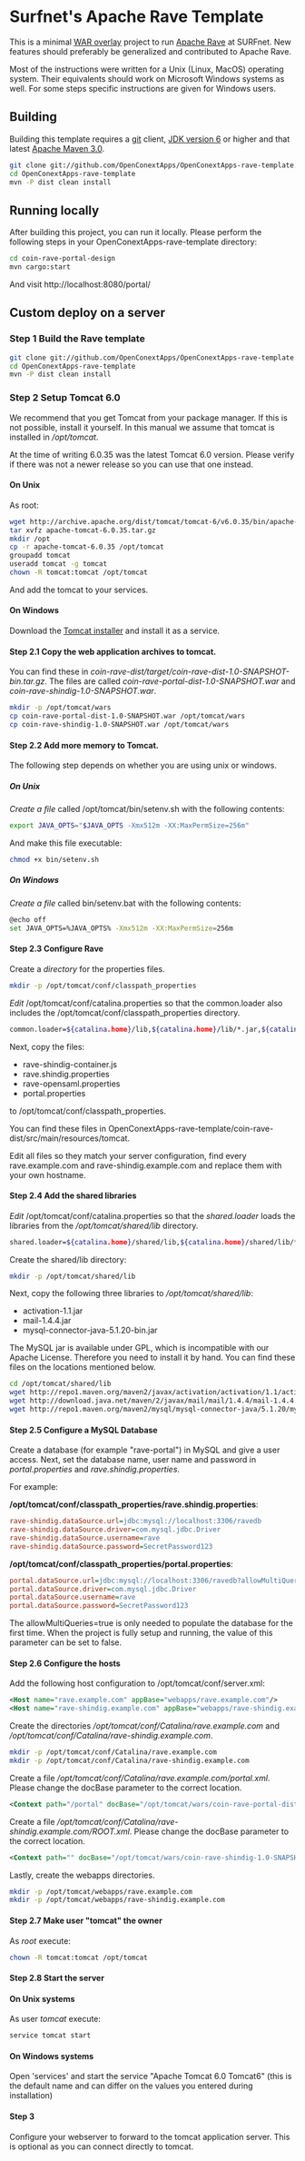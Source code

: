 # Surfnet's Apache Rave Template

This is a minimal [WAR overlay](http://maven.apache.org/plugins/maven-war-plugin/overlays.html) project to run
[Apache Rave](http://rave.apache.org/) at SURFnet.
New features should preferably be generalized and contributed to Apache Rave.

Most of the instructions were written for a Unix (Linux, MacOS) operating system. Their equivalents should work on
Microsoft Windows systems as well. For some steps specific instructions are given for Windows users.

## Building

Building this template requires a [git](http://git-scm.com/) client,
[JDK version 6](http://www.oracle.com/technetwork/java/javase/downloads/index.html) or higher and that latest
[Apache Maven 3.0](http://maven.apache.org/download.html).

```bash
git clone git://github.com/OpenConextApps/OpenConextApps-rave-template.git
cd OpenConextApps-rave-template
mvn -P dist clean install
```

## Running locally

After building this project, you can run it locally.
Please perform the following steps in your OpenConextApps-rave-template directory:

```bash
cd coin-rave-portal-design
mvn cargo:start
```

And visit http://localhost:8080/portal/

## Custom deploy on a server

### Step 1 Build the Rave template

```bash
git clone git://github.com/OpenConextApps/OpenConextApps-rave-template.git
cd OpenConextApps-rave-template
mvn -P dist clean install
```

### Step 2 Setup Tomcat 6.0

We recommend that you get Tomcat from your package manager.
If this is not possible, install it yourself.
In this manual we assume that tomcat is installed in */opt/tomcat*.

At the time of writing 6.0.35 was the latest Tomcat 6.0 version.
Please verify if there was not a newer release so you can use that one instead.

#### On Unix

As root:

```bash
wget http://archive.apache.org/dist/tomcat/tomcat-6/v6.0.35/bin/apache-tomcat-6.0.35.tar.gz
tar xvfz apache-tomcat-6.0.35.tar.gz
mkdir /opt
cp -r apache-tomcat-6.0.35 /opt/tomcat
groupadd tomcat
useradd tomcat -g tomcat
chown -R tomcat:tomcat /opt/tomcat
```

And add the tomcat to your services.

#### On Windows

Download the [Tomcat installer](http://archive.apache.org/dist/tomcat/tomcat-6/v6.0.35/bin/apache-tomcat-6.0.35.exe) and
install it as a service.

#### Step 2.1 Copy the web application archives to tomcat.

You can find these in *coin-rave-dist/target/coin-rave-dist-1.0-SNAPSHOT-bin.tar.gz*.
The files are called *coin-rave-portal-dist-1.0-SNAPSHOT.war* and *coin-rave-shindig-1.0-SNAPSHOT.war*.

```bash
mkdir -p /opt/tomcat/wars
cp coin-rave-portal-dist-1.0-SNAPSHOT.war /opt/tomcat/wars
cp coin-rave-shindig-1.0-SNAPSHOT.war /opt/tomcat/wars
```

#### Step 2.2 Add more memory to Tomcat.

The following step depends on whether you are using unix or windows.

##### On Unix

*Create a file* called /opt/tomcat/bin/setenv.sh with the following contents:

```bash
export JAVA_OPTS="$JAVA_OPTS -Xmx512m -XX:MaxPermSize=256m"
```

And make this file executable:

```bash
chmod +x bin/setenv.sh
```

##### On Windows

*Create a file* called bin/setenv.bat with the following contents:

```bash
@echo off
set JAVA_OPTS=%JAVA_OPTS% -Xmx512m -XX:MaxPermSize=256m
```

#### Step 2.3 Configure Rave

Create a *directory* for the properties files.

```bash
mkdir -p /opt/tomcat/conf/classpath_properties
```

*Edit* /opt/tomcat/conf/catalina.properties so that the common.loader also includes the /opt/tomcat/conf/classpath_properties directory.

```bash
common.loader=${catalina.home}/lib,${catalina.home}/lib/*.jar,${catalina.home}/conf/classpath_properties
```

Next, copy the files:

  * rave-shindig-container.js
  * rave.shindig.properties
  * rave-opensaml.properties
  * portal.properties 

to /opt/tomcat/conf/classpath_properties.

You can find these files in OpenConextApps-rave-template/coin-rave-dist/src/main/resources/tomcat.

Edit all files so they match your server configuration, find every rave.example.com and rave-shindig.example.com and replace them with your own hostname.

#### Step 2.4 Add the shared libraries

*Edit* /opt/tomcat/conf/catalina.properties so that the *shared.loader* loads the libraries from the */opt/tomcat/shared/lib* directory.

```bash
shared.loader=${catalina.home}/shared/lib,${catalina.home}/shared/lib/*.jar
```

Create the shared/lib directory:

```bash
mkdir -p /opt/tomcat/shared/lib
```

Next, copy the following three libraries to */opt/tomcat/shared/lib*:

* activation-1.1.jar
* mail-1.4.4.jar
* mysql-connector-java-5.1.20-bin.jar

The MySQL jar is available under GPL, which is incompatible with our Apache License. Therefore you need to install it
by hand. You can find these files on the locations mentioned below.

```bash
cd /opt/tomcat/shared/lib
wget http://repo1.maven.org/maven2/javax/activation/activation/1.1/activation-1.1.jar
wget http://download.java.net/maven/2/javax/mail/mail/1.4.4/mail-1.4.4.jar
wget http://repo1.maven.org/maven2/mysql/mysql-connector-java/5.1.20/mysql-connector-java-5.1.20.jar
```

#### Step 2.5 Configure a MySQL Database

Create a database (for example "rave-portal") in MySQL and give a user access.
Next, set the database name, user name and password in *portal.properties* and *rave.shindig.properties*.

For example:

**/opt/tomcat/conf/classpath_properties/rave.shindig.properties**:
```ini
rave-shindig.dataSource.url=jdbc:mysql://localhost:3306/ravedb
rave-shindig.dataSource.driver=com.mysql.jdbc.Driver
rave-shindig.dataSource.username=rave
rave-shindig.dataSource.password=SecretPassword123
```

**/opt/tomcat/conf/classpath_properties/portal.properties**:
```ini
portal.dataSource.url=jdbc:mysql://localhost:3306/ravedb?allowMultiQueries=true
portal.dataSource.driver=com.mysql.jdbc.Driver
portal.dataSource.username=rave
portal.dataSource.password=SecretPassword123
```

The allowMultiQueries=true is only needed to populate the database for the first time. When the project is fully setup
and running, the value of this parameter can be set to false.

#### Step 2.6 Configure the hosts

Add the following host configuration to /opt/tomcat/conf/server.xml:

```xml
<Host name="rave.example.com" appBase="webapps/rave.example.com"/>
<Host name="rave-shindig.example.com" appBase="webapps/rave-shindig.example.com"/>
```

Create the directories */opt/tomcat/conf/Catalina/rave.example.com* and */opt/tomcat/conf/Catalina/rave-shindig.example.com*.

```bash
mkdir -p /opt/tomcat/conf/Catalina/rave.example.com
mkdir -p /opt/tomcat/conf/Catalina/rave-shindig.example.com
```

Create a file */opt/tomcat/conf/Catalina/rave.example.com/portal.xml*.
Please change the docBase parameter to the correct location.

```xml
<Context path="/portal" docBase="/opt/tomcat/wars/coin-rave-portal-dist-1.0-SNAPSHOT.war"/>
```

Create a file */opt/tomcat/conf/Catalina/rave-shindig.example.com/ROOT.xml*.
Please change the docBase parameter to the correct location.

```xml
<Context path="" docBase="/opt/tomcat/wars/coin-rave-shindig-1.0-SNAPSHOT.war"/>
```

Lastly, create the webapps directories.

```bash
mkdir -p /opt/tomcat/webapps/rave.example.com
mkdir -p /opt/tomcat/webapps/rave-shindig.example.com
```

#### Step 2.7 Make user "tomcat" the owner

As *root* execute:

```bash
chown -R tomcat:tomcat /opt/tomcat
```

#### Step 2.8 Start the server

#### On Unix systems

As user *tomcat* execute:

```bash
service tomcat start
```

#### On Windows systems

Open 'services' and start the service "Apache Tomcat 6.0 Tomcat6" (this is the default 
name and can differ on the values you entered during installation)

#### Step 3

Configure your webserver to forward to the tomcat application server. This is optional as you can connect directly to tomcat.